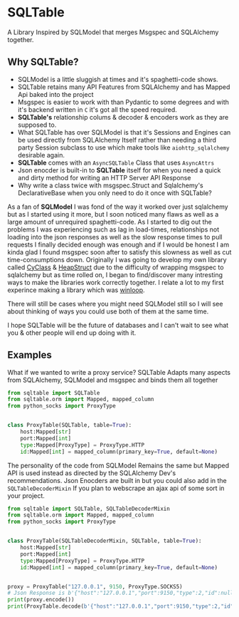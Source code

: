 # SQLTable
A Library Inspired by SQLModel that merges Msgspec and SQLAlchemy together. 



## Why SQLTable?

- SQLModel is a little sluggish at times and it's spaghetti-code shows.
- SQLTable retains many API Features from SQLAlchemy and has Mapped Api baked into the project
- Msgspec is easier to work with than Pydantic to some degrees and with it's backend written in
  `C` it's got all the speed required.
- __SQLTable's__ relationship colums & decoder & encoders work as they are supposed to.
- What SQLTable has over SQLModel is that it's Sessions and Engines can be used directly from SQLAlchemy
  Itself rather than needing a third party Session subclass to use which make tools like `aiohttp_sqlalchemy`
  desirable again.
- __SQLTable__ comes with an `AsyncSQLTable` Class that uses `AsyncAttrs`
- Json enocder is built-in to __SQLTable__ itself for when you need a quick and dirty method for writing an HTTP Server API Response 
- Why write a class twice with msgspec.Struct and Sqlalchemy's DeclarativeBase when you only need to do it once with SQLTable? 

As a fan of __SQLModel__ I was fond of the way it worked over just sqlalchemy but as 
I started using it more, but I soon noticed many flaws as well as a large amount of unrequired spaghetti-code.
As I started to dig out the problems I was experiencing such as lag in load-times, relationships not 
loading into the json responses as well as the slow response times to pull requests I finally decided 
enough was enough and if I would be honest I am kinda glad I found msgspec soon after to satisfy this 
slowness as well as cut time-consumptions down. Originally I was going to develop my own library called
[CyClass](https://github.com/Vizonex/Cyclass) & [HeapStruct](https://github.com/Vizonex/heapstruct)
due to the difficulty of wrapping msgspec to sqlalchemy but as time rolled on, I began to find/discover many intresting 
ways to make the libraries work correctly together.
I relate a lot to my first experince making a library which was [winloop](https://github.com/Vizonex/winloop).

There will still be cases where you might need SQLModel still so I will see about thinking of ways you could use 
both of them at the same time.

I hope SQLTable will be the future of databases and I can't wait to see what you & other people will end up 
doing with it. 

## Examples
What if we wanted to write a proxy service? SQLTable Adapts many aspects from SQLAlchemy, SQLModel and msgspec 
and binds them all together
```python
from sqltable import SQLTable
from sqltable.orm import Mapped, mapped_column
from python_socks import ProxyType


class ProxyTable(SQLTable, table=True):    
    host:Mapped[str]
    port:Mapped[int]
    type:Mapped[ProxyType] = ProxyType.HTTP
    id:Mapped[int] = mapped_column(primary_key=True, default=None)


```

The personality of the code from SQLModel Remains the same but Mapped API is used instead as directed by the SQLAlchemy Dev's 
recommendations. Json Enocders are built in but you could also add in the `SQLTableDecoderMixin` If you plan to webscrape 
an ajax api of some sort in your project.

```python
from sqltable import SQLTable, SQLTableDecoderMixin
from sqltable.orm import Mapped, mapped_column
from python_socks import ProxyType


class ProxyTable(SQLTableDecoderMixin, SQLTable, table=True):    
    host:Mapped[str]
    port:Mapped[int]
    type:Mapped[ProxyType] = ProxyType.HTTP
    id:Mapped[int] = mapped_column(primary_key=True, default=None)


proxy = ProxyTable("127.0.0.1", 9150, ProxyType.SOCKS5)
# Json Response is b'{"host":"127.0.0.1","port":9150,"type":2,"id":null}'
print(proxy.encode())
print(ProxyTable.decode(b'{"host":"127.0.0.1","port":9150,"type":2,"id":null}'))
```
 










